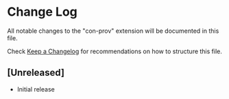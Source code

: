 # Change Log
All notable changes to the "con-prov" extension will be documented in this file.

Check [Keep a Changelog](http://keepachangelog.com/) for recommendations on how to structure this file.

## [Unreleased]
- Initial release